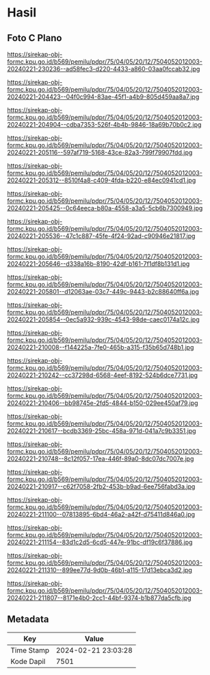 # Hasil

## Foto C Plano

https://sirekap-obj-formc.kpu.go.id/b569/pemilu/pdpr/75/04/05/20/12/7504052012003-20240221-230236--ad58fec3-d220-4433-a860-03aa0fccab32.jpg

https://sirekap-obj-formc.kpu.go.id/b569/pemilu/pdpr/75/04/05/20/12/7504052012003-20240221-204423--04f0c994-83ae-45f1-a4b9-805d459aa8a7.jpg

https://sirekap-obj-formc.kpu.go.id/b569/pemilu/pdpr/75/04/05/20/12/7504052012003-20240221-204904--cdba7353-526f-4b4b-9846-18a69b70b0c2.jpg

https://sirekap-obj-formc.kpu.go.id/b569/pemilu/pdpr/75/04/05/20/12/7504052012003-20240221-205116--597af719-5168-43ce-82a3-799f79907fdd.jpg

https://sirekap-obj-formc.kpu.go.id/b569/pemilu/pdpr/75/04/05/20/12/7504052012003-20240221-205312--8510f4a8-c409-4fda-b220-e84ec0941cd1.jpg

https://sirekap-obj-formc.kpu.go.id/b569/pemilu/pdpr/75/04/05/20/12/7504052012003-20240221-205425--0c64eeca-b80a-4558-a3a5-5cb6b7300949.jpg

https://sirekap-obj-formc.kpu.go.id/b569/pemilu/pdpr/75/04/05/20/12/7504052012003-20240221-205536--47c1c887-45fe-4f24-92ad-c90946e21817.jpg

https://sirekap-obj-formc.kpu.go.id/b569/pemilu/pdpr/75/04/05/20/12/7504052012003-20240221-205646--d338a16b-8190-42df-b161-7f1df8b131d1.jpg

https://sirekap-obj-formc.kpu.go.id/b569/pemilu/pdpr/75/04/05/20/12/7504052012003-20240221-205801--d12063ae-03c7-449c-9443-b2c88640ff6a.jpg

https://sirekap-obj-formc.kpu.go.id/b569/pemilu/pdpr/75/04/05/20/12/7504052012003-20240221-205854--0ec5a932-939c-4543-98de-caec0174a12c.jpg

https://sirekap-obj-formc.kpu.go.id/b569/pemilu/pdpr/75/04/05/20/12/7504052012003-20240221-210008--f144225a-7fe0-465b-a315-f35b65d748b1.jpg

https://sirekap-obj-formc.kpu.go.id/b569/pemilu/pdpr/75/04/05/20/12/7504052012003-20240221-210242--cc37298d-6568-4eef-8192-524b6dce7731.jpg

https://sirekap-obj-formc.kpu.go.id/b569/pemilu/pdpr/75/04/05/20/12/7504052012003-20240221-210406--bb98745e-2fd5-4844-b150-029ee450af79.jpg

https://sirekap-obj-formc.kpu.go.id/b569/pemilu/pdpr/75/04/05/20/12/7504052012003-20240221-210617--bcdb3369-25bc-458a-971d-041a7c9b3351.jpg

https://sirekap-obj-formc.kpu.go.id/b569/pemilu/pdpr/75/04/05/20/12/7504052012003-20240221-210748--8c12f057-17ea-446f-89a0-8dc07dc7007e.jpg

https://sirekap-obj-formc.kpu.go.id/b569/pemilu/pdpr/75/04/05/20/12/7504052012003-20240221-210917--c62f7058-2fb2-453b-b9ad-6ee756fabd3a.jpg

https://sirekap-obj-formc.kpu.go.id/b569/pemilu/pdpr/75/04/05/20/12/7504052012003-20240221-211100--07813895-6bd4-46a2-a42f-d75411d846a0.jpg

https://sirekap-obj-formc.kpu.go.id/b569/pemilu/pdpr/75/04/05/20/12/7504052012003-20240221-211154--83d1c2d5-6cd5-447e-91bc-df19c6f37886.jpg

https://sirekap-obj-formc.kpu.go.id/b569/pemilu/pdpr/75/04/05/20/12/7504052012003-20240221-211310--899ee77d-9d0b-46b1-a115-17d13ebca3d2.jpg

https://sirekap-obj-formc.kpu.go.id/b569/pemilu/pdpr/75/04/05/20/12/7504052012003-20240221-211807--8171e4b0-2cc1-44bf-9374-b1b877da5cfb.jpg


## Metadata

| Key        | Value               |
| ---------- | ------------------- |
| Time Stamp | 2024-02-21 23:03:28 |
| Kode Dapil | 7501                |



